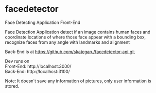 # facedetector
Face Detecting Application Front-End

Face Detection Application detect if an image contains human faces and coordinate locations of where those face appear with a bounding box, recognize faces from any angle with landmarks and alignment

Back-End is at https://github.com/skategaru/facedetector-api.git

Dev runs on<br />
Front-End: http://localhost:3000/ <br />
Back-End: http://localhost:3100/<br />

Note: It doesn't save any information of pictures, only user information is stored.
